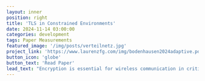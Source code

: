 ```yaml
---
layout: inner
position: right
title: 'TLS in Constrained Environments'
date: 2024-11-14 03:00:00
categories: development
tags: Paper Measurements
featured_image: '/img/posts/verteilnetz.jpg'
project_link: 'https://www.laurenzfg.com/img/bodenhausen2024adaptive.pdf'
button_icon: 'globe'
button_text: 'Read Paper'
lead_text: "Encryption is essential for wireless communication in critical infrastructures such as Power Distribution Networks, but it burdens resource-constrained devices and networks. During my time at <a href='https://spice.rwth-aachen.de'>SPICe</a>, I contributed a highly configurable framework to measure various TLS handshakes over a proprietary 4G test network. First results appeared at the 2024 Cyber Security in Networking Conference (CSNet)."
---
```

